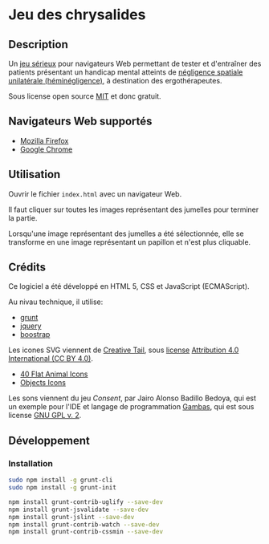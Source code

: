 # Jeu des chrysalides

## Description

Un [jeu sérieux](https://fr.wikipedia.org/wiki/Jeu_s%C3%A9rieux) pour navigateurs
Web permettant de tester et d'entraîner des patients présentant un handicap mental
atteints de [négligence spatiale unilatérale (héminégligence)](https://fr.wikipedia.org/wiki/Négligence_spatiale_unilatérale),
à destination des ergothérapeutes.

Sous license open source [MIT](https://tldrlegal.com/license/mit-license) et donc gratuit.

## Navigateurs Web supportés

- [Mozilla Firefox](https://www.mozilla.org/fr/firefox/)
- [Google Chrome](https://www.google.fr/chrome/browser/desktop/index.html)

## Utilisation

Ouvrir le fichier `index.html` avec un navigateur Web.

Il faut cliquer sur toutes les images représentant des jumelles pour terminer la
partie.

Lorsqu'une image représentant des jumelles a été sélectionnée, elle se transforme
en une image représentant un papillon et n'est plus cliquable.

## Crédits

Ce logiciel a été développé en HTML 5, CSS et JavaScript (ECMAScript).

Au nivau technique, il utilise:

- [grunt](https://gruntjs.com/)
- [jquery](https://jquery.com/)
- [boostrap](http://getbootstrap.com/)

Les icones SVG viennent de [Creative Tail](https://www.creativetail.com/), sous
[license](https://www.creativetail.com/licensing/) [Attribution 4.0 International
(CC BY 4.0)](https://creativecommons.org/licenses/by/4.0/).

- [40 Flat Animal Icons](https://www.creativetail.com/40-free-flat-animal-icons/)
- [Objects Icons](https://www.creativetail.com/free-objects-icons/)

Les sons viennent du jeu *Consent*, par Jairo Alonso Badillo Bedoya, qui est un
exemple pour l'IDE et langage de programmation [Gambas](http://gambas.sourceforge.net/),
qui est sous license [GNU GPL v. 2](https://tldrlegal.com/license/gnu-general-public-license-v2).

## Développement

### Installation

```bash
sudo npm install -g grunt-cli
sudo npm install -g grunt-init

npm install grunt-contrib-uglify --save-dev
npm install grunt-jsvalidate --save-dev
npm install grunt-jslint --save-dev
npm install grunt-contrib-watch --save-dev
npm install grunt-contrib-cssmin --save-dev
```